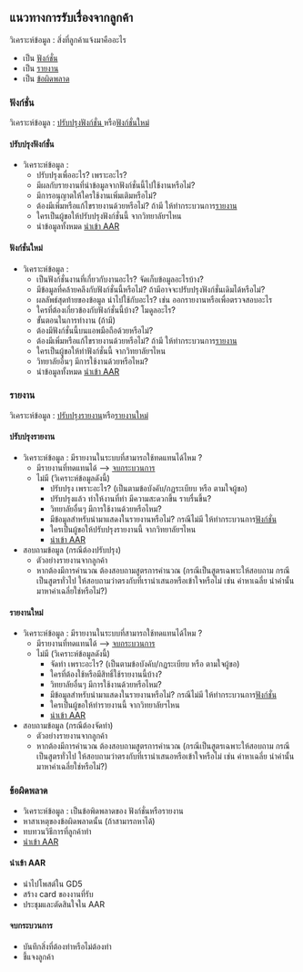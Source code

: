 ## แนวทางการรับเรื่องจากลูกค้า

วิเคราะห์ข้อมูล : สิ่งที่ลูกค้าแจ้งมาคืออะไร

- เป็น [ฟังก์ชั่น](#ฟังก์ชั่น)
- เป็น [รายงาน](#รายงาน)
- เป็น [ข้อผิดพลาด](#ข้อผิดพลาด)

### ฟังก์ชั่น

วิเคราะห์ข้อมูล : [ปรับปรุงฟังก์ชั่น ](#ปรับปรุงฟังก์ชั่น)หรือ[ฟังก์ชั่นใหม่](#ฟังก์ชั่นใหม่)

#### ปรับปรุงฟังก์ชั่น

- วิเคราะห์ข้อมูล :
  - ปรับปรุงเพื่ออะไร? เพราะอะไร?
  - มีผลกับรายงานที่นำข้อมูลจากฟังก์ชั่นนี้ไปใช้งานหรือไม่?
  - มีการอนุญาตให้ใครใช้งานเพิ่มเติมหรือไม่?
  - ต้องมีเพิ่มหรือแก้ไขรายงานด้วยหรือไม่? ถ้ามี ให้ทำกระบวนการ[รายงาน](#รายงาน)
  - ใครเป็นผู้ขอให้ปรับปรุงฟังก์ชั่นนี้ จากวิทยาลัยฯไหน
  - นำข้อมูลทั้งหมด [นำเข้า AAR](#นำเข้า-aar)

#### ฟังก์ชั่นใหม่

- วิเคราะห์ข้อมูล :
  - เป็นฟังก์ชั่นงานที่เกี่ยวกับงานอะไร? จัดเก็บข้อมูลอะไรบ้าง?
  - มีข้อมูลที่คล้ายคลึงกับฟังก์ชั่นนี้หรือไม่? ถ้ามีอาจจะปรับปรุงฟังก์ชั่นเดิมได้หรือไม่?
  - ผลลัพธ์สุดท้ายของข้อมูล นำไปใช้กับอะไร? เช่น ออกรายงานหรือเพื่อตรวจสอบอะไร
  - ใครที่ต้องเกี่ยวข้องกับฟังก์ชั่นนี้บ้าง? โมดูลอะไร?
  - ขั้นตอนในการทำงาน (ถ้ามี)
  - ต้องมีฟังก์ชั่นนี้บนแอพมือถือด้วยหรือไม่?
  - ต้องมีเพิ่มหรือแก้ไขรายงานด้วยหรือไม่? ถ้ามี ให้ทำกระบวนการ[รายงาน](#รายงาน)
  - ใครเป็นผู้ขอให้ทำฟังก์ชั่นนี้ จากวิทยาลัยฯไหน
  - วิทยาลัยอื่นๆ มีการใช้งานด้วยหรือไหม?
  - นำข้อมูลทั้งหมด [นำเข้า AAR](#นำเข้า-aar)

### รายงาน

วิเคราะห์ข้อมูล : [ปรับปรุงรายงาน](#ปรับปรุงรายงาน)หรือ[รายงานใหม่](#รายงานใหม่)

#### ปรับปรุงรายงาน

- วิเคราะห์ข้อมูล : มีรายงานในระบบที่สามารถใช้ทดแทนได้ไหม ?
  - มีรายงานที่ทดแทนได้ --> [จบกระบวนการ](#จบกระบวนการ)
  - ไม่มี (วิเคราะห์ข้อมูลดังนี้)
    - ปรับปรุง เพราะอะไร? (เป็นตามข้อบังคับ/กฏระเบียบ หรือ ตามใจผู้ขอ)
    - ปรับปรุงแล้ว ทำให้งานที่ทำ มีความสะดวกขึ้น ราบรื่นขึ้น?
    - วิทยาลัยอื่นๆ มีการใช้งานด้วยหรือไหม?
    - มีข้อมูลสำหรับนำมาแสดงในรายงานหรือไม่? กรณีไม่มี ให้ทำกระบวนการ[ฟังก์ชั่น](#ฟังก์ชั่น)
    - ใครเป็นผู้ขอให้ปรับปรุงรายงานนี้ จากวิทยาลัยฯไหน
    - [นำเข้า AAR](#นำเข้า-aar)
- สอบถามข้อมูล (กรณีต้องปรับปรุง)
  - ตัวอย่างรายงานจากลูกค้า
  - หากต้องมีการคำนวณ ต้องสอบถามสูตรการคำนวณ (กรณีเป็นสูตรเฉพาะให้สอบถาม กรณีเป็นสูตรทั่วไป ให้สอบถามว่าตรงกับที่เรานำเสนอหรือเข้าใจหรือไม่ เช่น ค่าหาเฉลี่ย นำค่านั้นมาหาค่าเฉลี่ยใช่หรือไม่?)

#### รายงานใหม่

- วิเคราะห์ข้อมูล : มีรายงานในระบบที่สามารถใช้ทดแทนได้ไหม ?
  - มีรายงานที่ทดแทนได้ --> [จบกระบวนการ](#จบกระบวนการ)
  - ไม่มี (วิเคราะห์ข้อมูลดังนี้)
    - จัดทำ เพราะอะไร? (เป็นตามข้อบังคับ/กฏระเบียบ หรือ ตามใจผู้ขอ)
    - ใครที่ต้องใช้หรือมีสิทธิ์ใช้รายงานนี้บ้าง?
    - วิทยาลัยอื่นๆ มีการใช้งานด้วยหรือไหม?
    - มีข้อมูลสำหรับนำมาแสดงในรายงานหรือไม่? กรณีไม่มี ให้ทำกระบวนการ[ฟังก์ชั่น](#ฟังก์ชั่น)
    - ใครเป็นผู้ขอให้ทำรายงานนี้ จากวิทยาลัยฯไหน
    - [นำเข้า AAR](#นำเข้า-aar)
- สอบถามข้อมูล (กรณีต้องจัดทำ)
  - ตัวอย่างรายงานจากลูกค้า
  - หากต้องมีการคำนวณ ต้องสอบถามสูตรการคำนวณ (กรณีเป็นสูตรเฉพาะให้สอบถาม กรณีเป็นสูตรทั่วไป ให้สอบถามว่าตรงกับที่เรานำเสนอหรือเข้าใจหรือไม่ เช่น ค่าหาเฉลี่ย นำค่านั้นมาหาค่าเฉลี่ยใช่หรือไม่?)

### ข้อผิดพลาด

- วิเคราะห์ข้อมูล : เป็นข้อพิดพลาดของ ฟังก์ชั่นหรือรายงาน
- หาสาเหตุของข้อผิดพลาดนั้น (ถ้าสามารถหาได้)
- ทบทวนวิธีการที่ลูกค้าทำ
- [นำเข้า AAR](#นำเข้า-aar)

#### นำเข้า AAR

- นำไปโพสต์ใน GD5
- สร้าง card ของงานที่รับ
- ประชุมและตัดสินใจใน AAR

#### จบกระบวนการ

- บันทึกสิ่งที่ต้องทำหรือไม่ต้องทำ
- ชี้แจงลูกค้า
